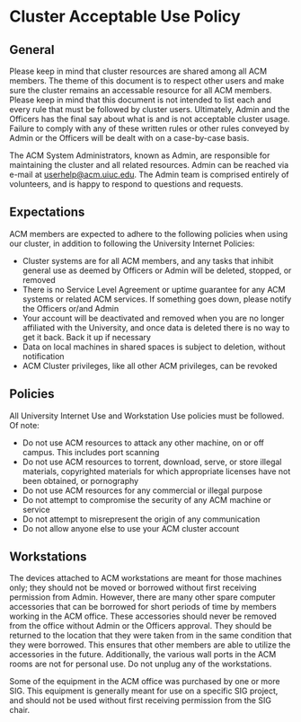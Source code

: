 # Cluster Acceptable Use Policy

## General

Please keep in mind that cluster resources are shared among all ACM members. The theme of this document is to respect other users and make sure the cluster remains an accessable resource for all ACM members. Please keep in mind that this document is not intended to list each and every rule that must be followed by cluster users. Ultimately, Admin and the Officers has the final say about what is and is not acceptable cluster usage. Failure to comply with any of these written rules or other rules conveyed by Admin or the Officers will be dealt with on a case-by-case basis.

The ACM System Administrators, known as Admin, are responsible for maintaining the cluster and all related resources.  Admin can be reached via e-mail at userhelp@acm.uiuc.edu.  The Admin team is comprised entirely of volunteers, and is happy to respond to questions and requests.

## Expectations

ACM members are expected to adhere to the following policies when using our cluster, in addition to following the University Internet Policies:
- Cluster systems are for all ACM members, and any tasks that inhibit general use as deemed by Officers or Admin will be deleted, stopped, or removed
- There is no Service Level Agreement or uptime guarantee for any ACM systems or related ACM services. If something goes down, please notify the Officers or/and Admin
- Your account will be deactivated and removed when you are no longer affiliated with the University, and once data is deleted there is no way to get it back. Back it up if necessary
- Data on local machines in shared spaces is subject to deletion, without notification
- ACM Cluster privileges, like all other ACM privileges, can be revoked

## Policies

All University Internet Use and Workstation Use policies must be followed. Of note:
- Do not use ACM resources to attack any other machine, on or off campus.  This includes port scanning
- Do not use ACM resources to torrent, download, serve, or store illegal materials, copyrighted materials for which appropriate licenses have not been obtained, or pornography
- Do not use ACM resources for any commercial or illegal purpose
- Do not attempt to compromise the security of any ACM machine or service
- Do not attempt to misrepresent the origin of any communication
- Do not allow anyone else to use your ACM cluster account

## Workstations

The devices attached to ACM workstations are meant for those machines only; they should not be moved or borrowed without first receiving permission from Admin.  However, there are many other spare computer accessories that can be borrowed for short periods of time by members working in the ACM office.  These accessories should never be removed from the office without Admin or the Officers approval.  They should be returned to the location that they were taken from in the same condition that they were borrowed.  This ensures that other members are able to utilize the accessories in the future. Additionally, the various wall ports in the ACM rooms are not for personal use. Do not unplug any of the workstations.

Some of the equipment in the ACM office was purchased by one or more SIG.  This equipment is generally meant for use on a specific SIG project, and should not be used without first receiving permission from the SIG chair.